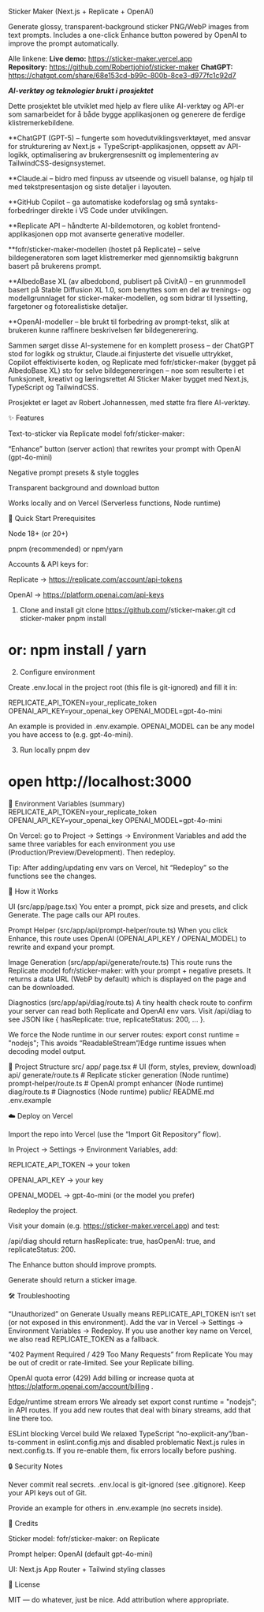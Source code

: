 Sticker Maker (Next.js + Replicate + OpenAI)

Generate glossy, transparent-background sticker PNG/WebP images from text prompts.
Includes a one-click Enhance button powered by OpenAI to improve the prompt automatically.


Alle linkene:
**Live demo:** https://sticker-maker.vercel.app  
**Repository:** https://github.com/Robertjohiof/sticker-maker
**ChatGPT:** https://chatgpt.com/share/68e153cd-b99c-800b-8ce3-d977fc1c92d7


***AI-verktøy og teknologier brukt i prosjektet***

Dette prosjektet ble utviklet med hjelp av flere ulike AI-verktøy og API-er som samarbeidet for å både bygge applikasjonen og generere de ferdige klistremerkebildene.

**ChatGPT (GPT-5) – fungerte som hovedutviklingsverktøyet, med ansvar for strukturering av Next.js + TypeScript-applikasjonen, oppsett av API-logikk, optimalisering av brukergrensesnitt og implementering av TailwindCSS-designsystemet.

**Claude.ai – bidro med finpuss av utseende og visuell balanse, og hjalp til med tekstpresentasjon og siste detaljer i layouten.

**GitHub Copilot – ga automatiske kodeforslag og små syntaks-forbedringer direkte i VS Code under utviklingen.

**Replicate API – håndterte AI-bildemotoren, og koblet frontend-applikasjonen opp mot avanserte generative modeller.

**fofr/sticker-maker-modellen (hostet på Replicate) – selve bildegeneratoren som laget klistremerker med gjennomsiktig bakgrunn basert på brukerens prompt.

**AlbedoBase XL (av albedobond, publisert på CivitAI) – en grunnmodell basert på Stable Diffusion XL 1.0, som benyttes som en del av trenings- og modellgrunnlaget for sticker-maker-modellen, og som bidrar til lyssetting, fargetoner og fotorealistiske detaljer.

**OpenAI-modeller – ble brukt til forbedring av prompt-tekst, slik at brukeren kunne raffinere beskrivelsen før bildegenerering.

Sammen sørget disse AI-systemene for en komplett prosess – der ChatGPT stod for logikk og struktur, Claude.ai finjusterte det visuelle uttrykket, Copilot effektiviserte koden, og Replicate med fofr/sticker-maker (bygget på AlbedoBase XL) sto for selve bildegenereringen – noe som resulterte i et funksjonelt, kreativt og læringsrettet AI Sticker Maker bygget med Next.js, TypeScript og TailwindCSS.


Prosjektet er laget av Robert Johannessen, med støtte fra flere AI-verktøy.



✨ Features

Text-to-sticker via Replicate model fofr/sticker-maker:<version>

“Enhance” button (server action) that rewrites your prompt with OpenAI (gpt-4o-mini)

Negative prompt presets & style toggles

Transparent background and download button

Works locally and on Vercel (Serverless functions, Node runtime)

🚀 Quick Start
Prerequisites

Node 18+ (or 20+)

pnpm (recommended) or npm/yarn

Accounts & API keys for:

Replicate → https://replicate.com/account/api-tokens

OpenAI → https://platform.openai.com/api-keys

1) Clone and install
git clone https://github.com/<your-username>/sticker-maker.git
cd sticker-maker
pnpm install
# or: npm install / yarn

2) Configure environment

Create .env.local in the project root (this file is git-ignored) and fill it in:

REPLICATE_API_TOKEN=your_replicate_token
OPENAI_API_KEY=your_openai_key
OPENAI_MODEL=gpt-4o-mini


An example is provided in .env.example.
OPENAI_MODEL can be any model you have access to (e.g. gpt-4o-mini).

3) Run locally
pnpm dev
# open http://localhost:3000

🔧 Environment Variables (summary)
REPLICATE_API_TOKEN=your_replicate_token
OPENAI_API_KEY=your_openai_key
OPENAI_MODEL=gpt-4o-mini


On Vercel: go to Project → Settings → Environment Variables and add the same three variables for each environment you use (Production/Preview/Development). Then redeploy.

Tip: After adding/updating env vars on Vercel, hit “Redeploy” so the functions see the changes.

🧠 How it Works

UI (src/app/page.tsx)
You enter a prompt, pick size and presets, and click Generate. The page calls our API routes.

Prompt Helper (src/app/api/prompt-helper/route.ts)
When you click Enhance, this route uses OpenAI (OPENAI_API_KEY / OPENAI_MODEL) to rewrite and expand your prompt.

Image Generation (src/app/api/generate/route.ts)
This route runs the Replicate model fofr/sticker-maker:<version> with your prompt + negative presets.
It returns a data URL (WebP by default) which is displayed on the page and can be downloaded.

Diagnostics (src/app/api/diag/route.ts)
A tiny health check route to confirm your server can read both Replicate and OpenAI env vars.
Visit /api/diag to see JSON like { hasReplicate: true, replicateStatus: 200, ... }.

We force the Node runtime in our server routes:
export const runtime = "nodejs";
This avoids “ReadableStream”/Edge runtime issues when decoding model output.

🧱 Project Structure
src/
  app/
    page.tsx                    # UI (form, styles, preview, download)
    api/
      generate/route.ts         # Replicate sticker generation (Node runtime)
      prompt-helper/route.ts    # OpenAI prompt enhancer (Node runtime)
      diag/route.ts             # Diagnostics (Node runtime)
public/
README.md
.env.example

☁️ Deploy on Vercel

Import the repo into Vercel (use the “Import Git Repository” flow).

In Project → Settings → Environment Variables, add:

REPLICATE_API_TOKEN → your token

OPENAI_API_KEY → your key

OPENAI_MODEL → gpt-4o-mini (or the model you prefer)

Redeploy the project.

Visit your domain (e.g. https://sticker-maker.vercel.app) and test:

/api/diag should return hasReplicate: true, hasOpenAI: true, and replicateStatus: 200.

The Enhance button should improve prompts.

Generate should return a sticker image.

🛠 Troubleshooting

“Unauthorized” on Generate
Usually means REPLICATE_API_TOKEN isn’t set (or not exposed in this environment).
Add the var in Vercel → Settings → Environment Variables → Redeploy.
If you use another key name on Vercel, we also read REPLICATE_TOKEN as a fallback.

“402 Payment Required / 429 Too Many Requests” from Replicate
You may be out of credit or rate-limited. See your Replicate billing.

OpenAI quota error (429)
Add billing or increase quota at https://platform.openai.com/account/billing
.

Edge/runtime stream errors
We already set export const runtime = "nodejs"; in API routes. If you add new routes that deal with binary streams, add that line there too.

ESLint blocking Vercel build
We relaxed TypeScript “no-explicit-any”/ban-ts-comment in eslint.config.mjs and disabled problematic Next.js rules in next.config.ts. If you re-enable them, fix errors locally before pushing.

🔒 Security Notes

Never commit real secrets.
.env.local is git-ignored (see .gitignore). Keep your API keys out of Git.

Provide an example for others in .env.example (no secrets inside).

🧾 Credits

Sticker model: fofr/sticker-maker:<version> on Replicate

Prompt helper: OpenAI (default gpt-4o-mini)

UI: Next.js App Router + Tailwind styling classes

📄 License

MIT — do whatever, just be nice. Add attribution where appropriate.



 
 
